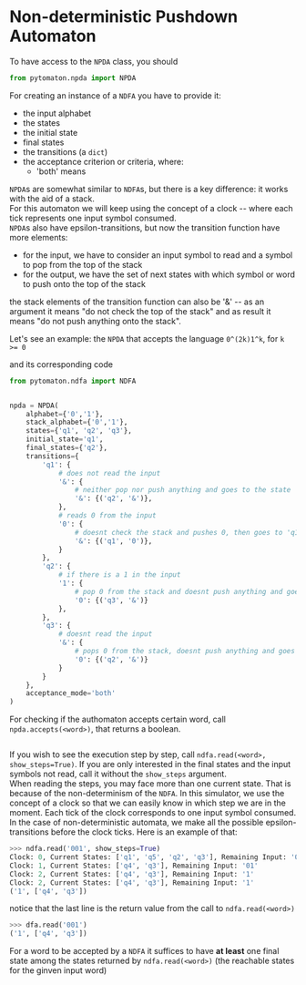 # Non-deterministic Pushdown Automaton

To have access to the `NPDA` class, you should
```python
from pytomaton.npda import NPDA
```
For creating an instance of a `NDFA` you have to provide it:
- the input alphabet
- the states
- the initial state
- final states
- the transitions (a `dict`)
- the acceptance criterion or criteria, where:
    - 'both' means 

`NPDA`s are somewhat similar to `NDFA`s, but there is a key difference: it works with the aid of a stack.<br>
For this automaton we will keep using the concept of a clock -- where each tick represents one input symbol consumed.<br>
`NPDA`s also have epsilon-transitions, but now the transition function have more elements:
- for the input, we have to consider an input symbol to read and a symbol to pop from the top of the stack
- for the output, we have the set of next states with which symbol or word to push onto the top of the stack

the stack elements of the transition function can also be '&' -- as an argument it means "do not check
the top of the stack" and as result it means "do not push anything onto the stack".

Let's see an example: the `NPDA` that accepts the language `0^(2k)1^k`, for `k >= 0`

<!-- ![NDFA Graph](dot/ndfa.svg) -->

and its corresponding code

```python
from pytomaton.ndfa import NDFA


npda = NPDA(
    alphabet={'0','1'},
    stack_alphabet={'0','1'},
    states={'q1', 'q2', 'q3'},
    initial_state='q1',
    final_states={'q2'},
    transitions={
        'q1': {
            # does not read the input
            '&': {
                # neither pop nor push anything and goes to the state 'q2'
                '&': {('q2', '&')},
            },
            # reads 0 from the input
            '0': {
                # doesnt check the stack and pushes 0, then goes to 'q1'
                '&': {('q1', '0')},
            }
        },
        'q2': {
            # if there is a 1 in the input
            '1': {
                # pop 0 from the stack and doesnt push anything and goes to 'q3'
                '0': {('q3', '&')}
            },
        },
        'q3': {
            # doesnt read the input
            '&': {
                # pops 0 from the stack, doesnt push anything and goes to 'q2'
                '0': {('q2', '&')}
            }
        }
    },
    acceptance_mode='both'
)

```

For checking if the authomaton accepts certain word, call `npda.accepts(<word>)`, that returns a boolean.

```python
```

If you wish to see the execution step by step, call `ndfa.read(<word>, show_steps=True)`. If you are only
interested in the final states and the input symbols not read, call it without the `show_steps` argument.<br>
When reading the steps, you may face more than one current state. That is because of the non-determinism
of the `NDFA`. In this simulator, we use the concept of a clock so that we can easily know in which step
we are in the moment. Each tick of the clock corresponds to one input symbol consumed. In the case of
non-deterministic automata, we make all the possible epsilon-transitions before the clock ticks.
Here is an example of that:

```python
>>> ndfa.read('001', show_steps=True)
Clock: 0, Current States: ['q1', 'q5', 'q2', 'q3'], Remaining Input: '001'
Clock: 1, Current States: ['q4', 'q3'], Remaining Input: '01'
Clock: 2, Current States: ['q4', 'q3'], Remaining Input: '1'
Clock: 2, Current States: ['q4', 'q3'], Remaining Input: '1'
('1', ['q4', 'q3'])
```
notice that the last line is the return value from the call to `ndfa.read(<word>)`
```python
>>> dfa.read('001')
('1', ['q4', 'q3'])
```

For a word to be accepted by a `NDFA` it suffices to have **at least** one final state among the states
returned by `ndfa.read(<word>)` (the reachable states for the ginven input word)